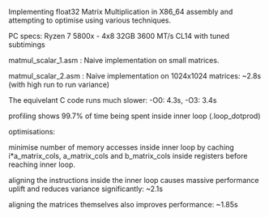 Implementing float32 Matrix Multiplication in X86_64 assembly and attempting to optimise using various techniques.

PC specs: Ryzen 7 5800x - 4x8 32GB 3600 MT/s CL14 with tuned subtimings

matmul_scalar_1.asm : Naive implementation on small matrices. 

matmul_scalar_2.asm : Naive implementation on 1024x1024 matrices: ~2.8s (with high run to run variance)

The equivelant C code runs much slower: -O0: 4.3s, -O3: 3.4s 

profiling shows 99.7% of time being spent inside inner loop (.loop_dotprod)

optimisations:

minimise number of memory accesses inside inner loop by caching i*a_matrix_cols, a_matrix_cols and b_matrix_cols inside registers before reaching inner loop.

aligning the instructions inside the inner loop causes massive performance uplift and reduces variance significantly: ~2.1s 

aligning the matrices themselves also improves performance: ~1.85s








